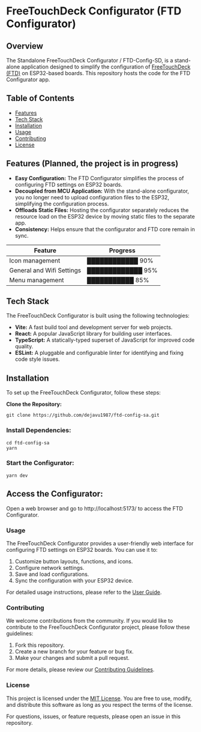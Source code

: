 # FreeTouchDeck Configurator (FTD Configurator)

## Overview

The Standalone FreeTouchDeck Configurator / FTD-Config-SD, is a stand-alone application designed to simplify the configuration of [FreeTouchDeck (FTD)](https://github.com/DustinWatts/FreeTouchDeck) on ESP32-based boards. This repository hosts the code for the FTD Configurator app.

## Table of Contents

- [Features](#features)
- [Tech Stack](#tech-stack)
- [Installation](#installation)
- [Usage](#usage)
- [Contributing](#contributing)
- [License](#license)

## Features (Planned, the project is in progress)

- **Easy Configuration:** The FTD Configurator simplifies the process of configuring FTD settings on ESP32 boards.
- **Decoupled from MCU Application:** With the stand-alone configurator, you no longer need to upload configuration files to the ESP32, simplifying the configuration process.
- **Offloads Static Files:** Hosting the configurator separately reduces the resource load on the ESP32 device by moving static files to the separate app.
- **Consistency:** Helps ensure that the configurator and FTD core remain in sync.

| Feature                    | Progress |
|---------------------------  |--------- |
| Icon management            | ████████████ 90% |
| General and Wifi Settings  | █████████████ 95% |
| Menu management            | ███████████ 85% |

## Tech Stack

The FreeTouchDeck Configurator is built using the following technologies:

- **Vite:** A fast build tool and development server for web projects.
- **React:** A popular JavaScript library for building user interfaces.
- **TypeScript:** A statically-typed superset of JavaScript for improved code quality.
- **ESLint:** A pluggable and configurable linter for identifying and fixing code style issues.

## Installation

To set up the FreeTouchDeck Configurator, follow these steps:

**Clone the Repository:**

```shell
git clone https://github.com/dejavu1987/ftd-config-sa.git
```

### Install Dependencies:

```shell
cd ftd-config-sa
yarn
```

### Start the Configurator:

```shell
yarn dev
```

## Access the Configurator:

Open a web browser and go to http://localhost:5173/ to access the FTD Configurator.

### Usage

The FreeTouchDeck Configurator provides a user-friendly web interface for configuring FTD settings on ESP32 boards. You can use it to:

1. Customize button layouts, functions, and icons.
2. Configure network settings.
3. Save and load configurations.
4. Sync the configuration with your ESP32 device.

For detailed usage instructions, please refer to the [User Guide](/docs/user-guide.md).

### Contributing

We welcome contributions from the community. If you would like to contribute to the FreeTouchDeck Configurator project, please follow these guidelines:

1. Fork this repository.
2. Create a new branch for your feature or bug fix.
3. Make your changes and submit a pull request.

For more details, please review our [Contributing Guidelines](/CONTRIBUTING.md).

### License

This project is licensed under the [MIT License](/LICENSE). You are free to use, modify, and distribute this software as long as you respect the terms of the license.

For questions, issues, or feature requests, please open an issue in this repository.
